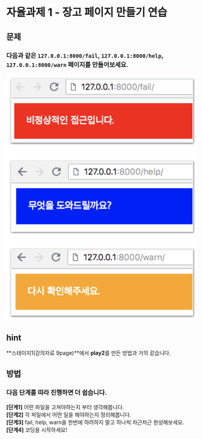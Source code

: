 # 자율과제 1 - 장고 페이지 만들기 연습

## 문제

### 다음과 같은 `127.0.0.1:8000/fail`, `127.0.0.1:8000/help`, `127.0.0.1:8000/warn` 페이지를 만들어보세요.

![](../../.gitbook/assets/image%20%2847%29.png)

## hint

**스테이지1\(강의자료 9page\)**에서 **play2**를 만든 방법과 거의 같습니다.

## 방법

### 다음 단계를 따라 진행하면 더 쉽습니다.

**\[단계1\]** 어떤 파일을 고쳐야하는지 부터 생각해봅니다.  
**\[단계2\]** 각 파일에서 어떤 일을 해야하는지 정리해봅니다.  
**\[단계3\]** fail, help, warn을 한번에 하려하지 말고 하나씩 차근차근 완성해보세요.  
**\[단계4\]** 코딩을 시작하세요!

